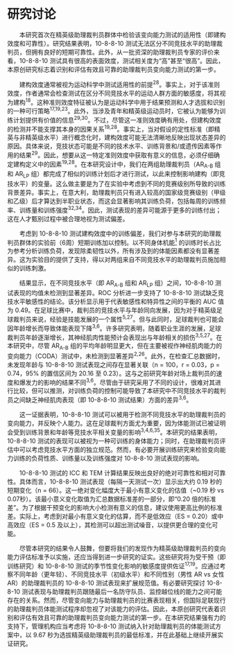 # 研究讨论

<p style="text-indent: 2em;">本研究首次在精英级助理裁判员群体中检验该变向能力测试的适用性（即建构效度和可靠性）。研究结果表明，10-8-8-10 测试无法区分不同竞技水平的助理裁判员，但拥有良好的短期可靠性。此外，从一批资深的助理裁判员专家的评价来看，10-8-8-10 测试具有很高的表面效度，测试相关度为“高”甚至“很高”。因此，本原创研究标志着识别和评估有效且可靠的助理裁判员变向能力测试的第一步。</p>

<p style="text-indent: 2em;">建构效度通常被视为运动科学中测试适用性的前提<sup>28</sup>。事实上，对于该准则效度，作者通常会检查测试在区分不同竞技水平的运动人群方面的敏感度，将其视为建构<sup>18</sup>。这种准则效度特征被认为是运动科学中用于结果预测和人才选拔和识别的一种可行策略<sup>17,19,23</sup>。此外，当涉及青年和精英级运动员时，它被认为能够为训练计划提供有价值的信息<sup>29,30</sup>。不过，尽管这一准则效度确有用处，但建构效度的检测并不能支撑其本身的因果关系<sup>19,28</sup>。事实上，当对假设的定性标准（即精英与非精英级水平）进行概念化时，建构效度可能无法清晰地反映出现状态差异的原因。具体来说，竞技状态可能是不同的技术水平、训练背景和/或遗传因素等作用的结果<sup>29</sup>。因此，想要从这一特定准则效度中获取有意义的信息，必须仔细确定建构定义中的因素<sup>19,28</sup>。在本研究设计中，我们在两组助理裁判员（AR<sub>A-B</sub> 组和 AR<sub>LP</sub> 组）都完成了相似的训练计划后才进行测试，以此来控制影响建构（即竞技水平）的变量。这么做主要是为了在实验中考虑到不同的竞赛级别所导致的训练背景差异。事实上，在意大利，助理裁判员只有进入较高的国家级竞赛级别（甲级和乙级）后才算达到半职业状态，而这会显著影响其训练负荷，包括每周的训练频率、训练量和训练强度<sup>32,34</sup>。因此，测试表现的差异可能源于更多的训练付出；这在人才甄别过程中被合理地视为测试偏差。</p>

<p style="text-indent: 2em;">考虑到 10-8-8-10 测试建构效度中的训练偏差，我们对参与本研究的助理裁判员群体的实验前（6周）短期训练加以控制。以不同身体机能<a href="#1"><sup>1</sup></a> 的训练时长占比为参考分析训练负荷，发现除柔韧性以外，所有涉及到的体能因素都没有显著差异。这为实验目的提供了支持，得以对两组来自不同竞技水平的助理裁判员施加相似的训练刺激。</p>

<p style="text-indent: 2em;">结果显示，在不同竞技水平（即 AR<sub>A-B</sub> 组和 AR<sub>LP</sub> 组）之间，10-8-8-10 测试表现的均值未检测到显著差异。ROC 分析进一步支持了 10-8-8-10 测试缺乏竞技水平敏感性的结论。该分析显示用于代表敏感性和特异性之间的平衡的 AUC 值为 0.49。在足球比赛中，裁判员的竞技水平与年龄同向发展，因为对于精英级足球裁判员来说，经验是技能发展的一个属性<sup>5,27</sup>。但与此同时，足球裁判也可能会因年龄增长而导致体能表现下降<sup>3,6</sup>。许多研究表明，随着职业生涯的发展，足球裁判员年龄逐渐增长，其神经肌肉性能预计会表现出与年龄相关的损伤<sup>3,5,27</sup>。在本研究中，尽管 AR<sub>A-B</sub> 组的平均年龄明显更大，但在主要被视作神经肌肉能力的变向能力（CODA）测试中，未检测到显著差异<sup>2,26</sup>。此外，在检查汇总数据时，未发现年龄与 10-8-8-10 测试表现之间存在显著关联（n = 100，r = 0.03，p = 0.74，95% 的置信区间为 20.16 至 0.23）。这与之前研究年龄对场上裁判员的速度和爆发力的影响的结果不同<sup>3,6</sup>。尽管由于研究采用了不同的设计，很难对其进行比较，但可以推测，对训练负荷的控制可能导致了本研究中不同竞技水平的裁判员之间缺乏神经肌肉表现（即 10-8-8-10 测试结果）方面的差异<sup>3,6</sup>。</p>

<p style="text-indent: 2em;">这一证据表明，10-8-8-10 测试可以被用于检测不同竞技水平的助理裁判员的变向能力，并反映个人能力。这在足球裁判方面尤为重要，因为体能测试已被证明会受到训练背景和年龄等竞技水平相关变量的影响<sup>3,4,6,35</sup>。本研究的结果表明，10-8-8-10 测试的表现可以被视为一种可训练的身体能力；同时，在助理裁判员评估中可以考虑竞技水平方面的独立规范。然而，有必要开展训练研究来检验变向能力训练的负荷性质、训练量以及训练强度对 10-8-8-10 测试表现的影响。</p>

<p style="text-indent: 2em;">10-8-8-10 测试的 ICC 和 TEM 计算结果反映出良好的绝对可靠性和相对可靠性。具体而言，10-8-8-10 测试表现（每隔一天测试一次）显示出大约 0.19 秒的短期变化（n = 66）。这一绝对变化幅度大于最小有意义变化的估值（~0.19 秒 vs 0.07秒）。该最小意义变化取值为汇总数据标准差的一部分，即“0.20 倍的标准差”。为了根据干预变化的影响大小检测有意义的信息，建议使用更高比例的标准差。实际上，考虑到对最小有意义变化的估算，而不是低效应（ES = 0.20）或中高效应（ES = 0.5 及以上），其检测可以超出测试噪音，以提供更合理的变化可能。</p>

<p style="text-indent: 2em;">尽管本研究的结果令人鼓舞，但要将我们的发现作为精英级助理裁判员的变向能力评估标准予以实施，还应当得到进一步研究的证实。这些研究将为受干预（即训练研究）和 10-8-8-10 测试的季节性变化影响的敏感度提供佐证<sup>17,19</sup>。应通过考察不同年龄（更年轻）、不同竞技水平（初级水平）和不同性别（男性 AR vs 女性 AR）的助理裁判员的 10-8-8-10 测试表现来扩展规范值。有必要研究探讨 10-8-8-10 测试表现与助理裁判员跟随最后一名防守队员、监控越位线的能力之间可能存在的关系。然而，尽管变向能力与助理裁判员的比赛表现相关，但国际足联现行的助理裁判员体能测试程序却忽视了对该能力的评估。因此，本原创研究代表着识别和评估有效且可靠的助理裁判员变向能力测试的第一步。在本研究结果强有力的支持下，管理机构应当考虑将 10-8-8-10 测试纳入针对助理裁判员的体能测试方案中，以 9.67 秒为选拔精英级助理裁判员的最低标准，并在此基础上继续开展实证研究。</p>

[^1]: 这些能力被认为是精英级助理裁判员表现的决定性因素，包括耐力、冲刺能力和灵活性、反复冲刺能力和柔韧性。
